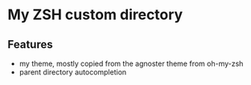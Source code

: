# My ZSH custom directory

## Features

- my theme, mostly copied from the agnoster theme from oh-my-zsh
- parent directory autocompletion

